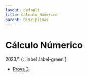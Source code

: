 ```yaml
---
layout: default
title: Cálculo Númerico
parent: Disciplinas
---
```


# Cálculo Númerico

2023/1
{: .label .label-green }

- [Prova 3](2023/1/prova3.pdf)
